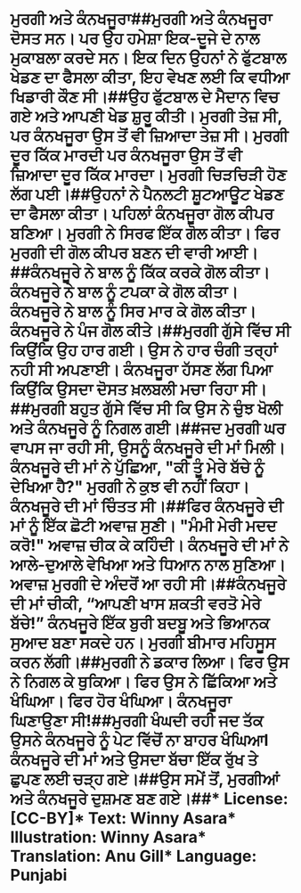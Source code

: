 # ਮੁਰਗੀ ਅਤੇ ਕੰਨਖਜੂਰਾ##ਮੁਰਗੀ ਅਤੇ ਕੰਨਖਜੂਰਾ ਦੋਸਤ ਸਨ। ਪਰ ਉਹ ਹਮੇਸ਼ਾ ਇਕ-ਦੂਜੇ ਦੇ ਨਾਲ ਮੁਕਾਬਲਾ ਕਰਦੇ ਸਨ। ਇਕ ਦਿਨ ਉਹਨਾਂ ਨੇ ਫੁੱਟਬਾਲ ਖੇਡਣ ਦਾ ਫੈਸਲਾ ਕੀਤਾ, ਇਹ ਵੇਖਣ ਲਈ ਕਿ ਵਧੀਆ ਖਿਡਾਰੀ ਕੌਣ ਸੀ।##ਉਹ ਫੁੱਟਬਾਲ ਦੇ ਮੈਦਾਨ ਵਿਚ ਗਏ ਅਤੇ ਆਪਣੀ ਖੇਡ ਸ਼ੁਰੂ ਕੀਤੀ। ਮੁਰਗੀ ਤੇਜ਼ ਸੀ, ਪਰ ਕੰਨਖਜੂਰਾ ਉਸ ਤੋਂ ਵੀ ਜ਼ਿਆਦਾ ਤੇਜ਼ ਸੀ। ਮੁਰਗੀ ਦੂਰ ਕਿੱਕ ਮਾਰਦੀ ਪਰ ਕੰਨਖਜੂਰਾ ਉਸ ਤੋਂ ਵੀ ਜ਼ਿਆਦਾ ਦੂਰ ਕਿੱਕ ਮਾਰਦਾ। ਮੁਰਗੀ ਚਿੜਚਿੜੀ ਹੋਣ ਲੱਗ ਪਈ।##ਉਹਨਾਂ ਨੇ ਪੈਨਲਟੀ ਸ਼ੂਟਆਊਟ ਖੇਡਣ ਦਾ ਫੈਸਲਾ ਕੀਤਾ। ਪਹਿਲਾਂ ਕੰਨਖਜੂਰਾ ਗੋਲ ਕੀਪਰ ਬਣਿਆ। ਮੁਰਗੀ ਨੇ ਸਿਰਫ ਇੱਕ ਗੋਲ ਕੀਤਾ। ਫਿਰ ਮੁਰਗੀ ਦੀ ਗੋਲ ਕੀਪਰ ਬਣਨ ਦੀ ਵਾਰੀ ਆਈ।##ਕੰਨਖਜੂਰੇ ਨੇ ਬਾਲ ਨੂੰ ਕਿੱਕ ਕਰਕੇ ਗੋਲ ਕੀਤਾ। ਕੰਨਖਜੂਰੇ ਨੇ ਬਾਲ ਨੂੰ ਟਪਕਾ ਕੇ ਗੋਲ ਕੀਤਾ। ਕੰਨਖਜੂਰੇ ਨੇ ਬਾਲ ਨੂੰ ਸਿਰ ਮਾਰ ਕੇ ਗੋਲ ਕੀਤਾ। ਕੰਨਖਜੂਰੇ ਨੇ ਪੰਜ ਗੋਲ ਕੀਤੇ।##ਮੁਰਗੀ ਗੁੱਸੇ ਵਿੱਚ ਸੀ ਕਿਉਂਕਿ ਉਹ ਹਾਰ ਗਈ। ਉਸ ਨੇ ਹਾਰ ਚੰਗੀ ਤਰ੍ਹਾਂ ਨਹੀ ਸੀ ਅਪਣਾਈ। ਕੰਨਖਜੂਰਾ ਹੱਸਣ ਲੱਗ ਪਿਆ ਕਿਉਂਕਿ ਉਸਦਾ ਦੋਸਤ ਖ਼ਲਬਲੀ ਮਚਾ ਰਿਹਾ ਸੀ।##ਮੁਰਗੀ ਬਹੁਤ ਗੁੱਸੇ ਵਿੱਚ ਸੀ ਕਿ ਉਸ ਨੇ ਚੁੰਝ ਖੋਲੀ ਅਤੇ ਕੰਨਖਜੂਰੇ ਨੂੰ ਨਿਗਲ ਗਈ।##ਜਦ ਮੁਰਗੀ ਘਰ ਵਾਪਸ ਜਾ ਰਹੀ ਸੀ, ਉਸਨੂੰ ਕੰਨਖਜੂਰੇ ਦੀ ਮਾਂ ਮਿਲੀ। ਕੰਨਖਜੂਰੇ ਦੀ ਮਾਂ ਨੇ ਪੁੱਛਿਆ, "ਕੀ ਤੂੰ ਮੇਰੇ ਬੱਚੇ ਨੂੰ ਦੇਖਿਆ ਹੈ?" ਮੁਰਗੀ ਨੇ ਕੁਝ ਵੀ ਨਹੀਂ ਕਿਹਾ। ਕੰਨਖਜੂਰੇ ਦੀ ਮਾਂ ਚਿੰਤਤ ਸੀ।##ਫਿਰ ਕੰਨਖਜੂਰੇ ਦੀ ਮਾਂ ਨੂੰ ਇੱਕ ਛੋਟੀ ਅਵਾਜ਼ ਸੁਣੀ। "ਮੰਮੀ ਮੇਰੀ ਮਦਦ ਕਰੋ!" ਅਵਾਜ਼ ਚੀਕ ਕੇ ਕਹਿੰਦੀ। ਕੰਨਖਜੂਰੇ ਦੀ ਮਾਂ ਨੇ ਆਲੇ-ਦੁਆਲੇ ਵੇਖਿਆ ਅਤੇ ਧਿਆਨ ਨਾਲ ਸੁਣਿਆ। ਅਵਾਜ਼ ਮੁਰਗੀ ਦੇ ਅੰਦਰੋਂ ਆ ਰਹੀ ਸੀ।##ਕੰਨਖਜੂਰੇ ਦੀ ਮਾਂ ਚੀਕੀ, “ਆਪਣੀ ਖਾਸ ਸ਼ਕਤੀ ਵਰਤੋ ਮੇਰੇ ਬੱਚੇ!” ਕੰਨਖਜੂਰੇ ਇੱਕ ਬੁਰੀ ਬਦਬੂ ਅਤੇ ਭਿਆਨਕ ਸੁਆਦ ਬਣਾ ਸਕਦੇ ਹਨ। ਮੁਰਗੀ ਬੀਮਾਰ ਮਹਿਸੂਸ ਕਰਨ ਲੱਗੀ।##ਮੁਰਗੀ ਨੇ ਡਕਾਰ ਲਿਆ। ਫਿਰ ਉਸ ਨੇ ਨਿਗਲ ਕੇ ਥੁਕਿਆ। ਫਿਰ ਉਸ ਨੇ ਛਿੱਕਿਆ ਅਤੇ ਖੰਘਿਆ। ਫਿਰ ਹੋਰ ਖੰਘਿਆ। ਕੰਨਖਜੂਰਾ ਘਿਣਾਉਣਾ ਸੀ!##ਮੁਰਗੀ ਖੰਘਦੀ ਰਹੀ ਜਦ ਤੱਕ ਉਸਨੇ ਕੰਨਖਜੂਰੇ ਨੂੰ ਪੇਟ ਵਿੱਚੋਂ ਨਾ ਬਾਹਰ ਖੰਘਿਆI ਕੰਨਖਜੂਰੇ ਦੀ ਮਾਂ ਅਤੇ ਉਸਦਾ ਬੱਚਾ ਇੱਕ ਰੁੱਖ ਤੇ ਛੁਪਣ ਲਈ ਚੜ੍ਹ ਗਏ।##ਉਸ ਸਮੇਂ ਤੋਂ, ਮੁਰਗੀਆਂ ਅਤੇ ਕੰਨਖਜੂਰੇ ਦੁਸ਼ਮਣ ਬਣ ਗਏ।##* License: [CC-BY]* Text: Winny Asara* Illustration: Winny Asara* Translation: Anu Gill* Language: Punjabi
